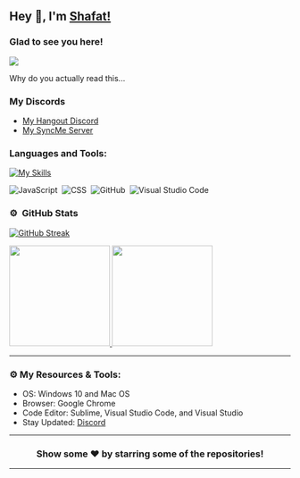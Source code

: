 ## Hey 👋, I'm [Shafat!](https://dragondesignstudio.com/)


### Glad to see you here! &nbsp; 
![](https://komarev.com/ghpvc/?username=Shafat21&style=for-the-badge&color=grey)

Why do you actually read this...

<img align="right" alt="" src="https://media.discordapp.net/attachments/970249904981176380/1129100507022114826/Banner-01.png?width=1440&height=346" />


### My Discords

- [My Hangout Discord](https://discord.gg/bvmtFu5cJu)
- [My SyncMe Server](https://discord.gg/Yn7ctmKmvq)

### Languages and Tools:
[![My Skills](https://skillicons.dev/icons?i=bootstrap,c,cpp,css,discord,figma,github,heroku,html,ai,java,js,jquery,linkedin,lua,md,react,mongodb,netlify,nodejs,ps,php,powershell,bots,pr,replit,svg,tailwind,twitter,vscode,wordpress,xd&perline=8)](https://github.com/Shafat21)&nbsp;

![JavaScript](https://img.shields.io/badge/-JavaScript-333333?style=flat&logo=javascript)&nbsp;
![CSS](https://img.shields.io/badge/-CSS-333333?style=flat&logo=CSS3&logoColor=1572B6)&nbsp;
![GitHub](https://img.shields.io/badge/-GitHub-333333?style=flat&logo=github)&nbsp;
![Visual Studio Code](https://img.shields.io/badge/-Visual%20Studio%20Code-333333?style=flat&logo=visual-studio-code&logoColor=007ACC)&nbsp;


### ⚙️ &nbsp;GitHub Stats
[![GitHub Streak](https://streak-stats.demolab.com?user=Shafat21&theme=tokyonight-duo&hide_border=true&mode=weekly&hide_total_contributions=true)](https://git.io/streak-stats)
<p align="left">
<a href="https://github.com/Shafat21">
  <img height="180em" src="https://github-readme-stats-eight-theta.vercel.app/api?username=Shafat21&show_icons=true&hide_border=true&theme=tokyonight&include_all_commits=true&count_private=true"/>
  <img height="180em" src="https://github-readme-stats-eight-theta.vercel.app/api/top-langs/?username=Shafat21&hide_border=true&layout=compact&langs_count=8&theme=tokyonight"/>
</a>
</p>

---

### ⚙️ My Resources & Tools:

- OS: Windows 10 and Mac OS
- Browser: Google Chrome
- Code Editor: Sublime, Visual Studio Code, and Visual Studio
- Stay Updated: [Discord](https://discord.gg/bvmtFu5cJu)

---

<h3 align=center>Show some ❤️ by starring some of the repositories!</h3>

---
